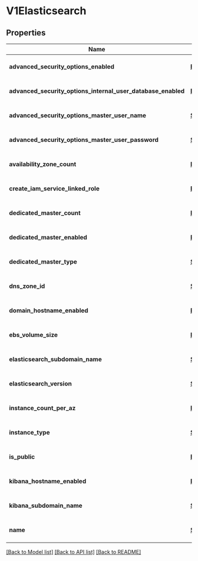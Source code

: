 # V1Elasticsearch
## Properties

Name | Type | Description | Notes
------------ | ------------- | ------------- | -------------
**advanced\_security\_options\_enabled** | [**Boolean**](boolean.md) |  | [optional] [default to null]
**advanced\_security\_options\_internal\_user\_database\_enabled** | [**Boolean**](boolean.md) |  | [optional] [default to null]
**advanced\_security\_options\_master\_user\_name** | [**String**](string.md) |  | [optional] [default to null]
**advanced\_security\_options\_master\_user\_password** | [**String**](string.md) |  | [optional] [default to null]
**availability\_zone\_count** | [**Integer**](integer.md) |  | [optional] [default to null]
**create\_iam\_service\_linked\_role** | [**Boolean**](boolean.md) |  | [optional] [default to null]
**dedicated\_master\_count** | [**Integer**](integer.md) |  | [optional] [default to null]
**dedicated\_master\_enabled** | [**Boolean**](boolean.md) |  | [optional] [default to null]
**dedicated\_master\_type** | [**String**](string.md) |  | [optional] [default to null]
**dns\_zone\_id** | [**String**](string.md) |  | [optional] [default to null]
**domain\_hostname\_enabled** | [**Boolean**](boolean.md) |  | [optional] [default to null]
**ebs\_volume\_size** | [**Integer**](integer.md) |  | [optional] [default to null]
**elasticsearch\_subdomain\_name** | [**String**](string.md) |  | [optional] [default to null]
**elasticsearch\_version** | [**String**](string.md) |  | [optional] [default to null]
**instance\_count\_per\_az** | [**Integer**](integer.md) |  | [optional] [default to null]
**instance\_type** | [**String**](string.md) |  | [optional] [default to null]
**is\_public** | [**Boolean**](boolean.md) |  | [optional] [default to null]
**kibana\_hostname\_enabled** | [**Boolean**](boolean.md) |  | [optional] [default to null]
**kibana\_subdomain\_name** | [**String**](string.md) |  | [optional] [default to null]
**name** | [**String**](string.md) |  | [optional] [default to null]

[[Back to Model list]](../README.md#documentation-for-models) [[Back to API list]](../README.md#documentation-for-api-endpoints) [[Back to README]](../README.md)

